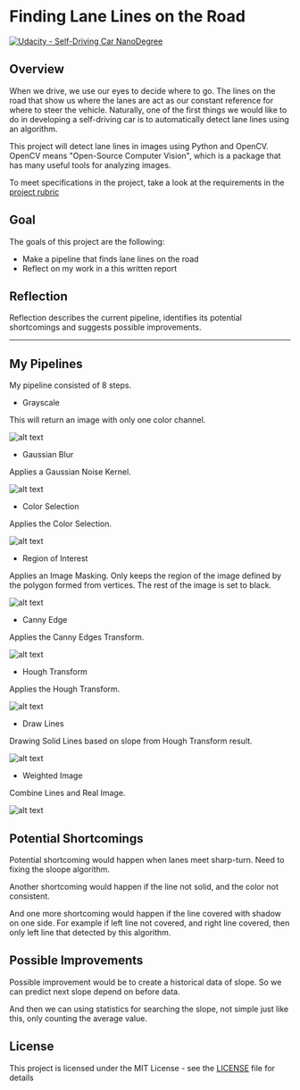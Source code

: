 # **Finding Lane Lines on the Road** 
[![Udacity - Self-Driving Car NanoDegree](https://s3.amazonaws.com/udacity-sdc/github/shield-carnd.svg)](http://www.udacity.com/drive)

Overview
---

When we drive, we use our eyes to decide where to go.  The lines on the road that show us where the lanes are act as our constant reference for where to steer the vehicle.  Naturally, one of the first things we would like to do in developing a self-driving car is to automatically detect lane lines using an algorithm.

This project will detect lane lines in images using Python and OpenCV.  OpenCV means "Open-Source Computer Vision", which is a package that has many useful tools for analyzing images.

To meet specifications in the project, take a look at the requirements in the [project rubric](https://review.udacity.com/#!/rubrics/322/view)

Goal
---

The goals of this project are the following:
* Make a pipeline that finds lane lines on the road
* Reflect on my work in a this written report

Reflection
---

Reflection describes the current pipeline, identifies its potential shortcomings and suggests possible improvements.

[//]: # (Image References)

[pipe1]: ./pipelines/solidWhiteRight_1_grayscale.jpg "Grayscale"
[pipe2]: ./pipelines/solidWhiteRight_2_blurred.jpg "Gaussian Blur"
[pipe3]: ./pipelines/solidWhiteRight_3_col_sel.jpg "Color Selection"
[pipe4]: ./pipelines/solidWhiteRight_4_masked.jpg "Region of Interest"
[pipe5]: ./pipelines/solidWhiteRight_5_canny.jpg "Canny Edge"
[pipe6]: ./pipelines/solidWhiteRight_6_houghed.jpg "Hough Transform"
[pipe7]: ./pipelines/solidWhiteRight_7_lines.jpg "Draw Lines"
[pipe8]: ./pipelines/solidWhiteRight_8_final.jpg "Weighted Image"

--- 

## My Pipelines

My pipeline consisted of 8 steps.
* Grayscale

This will return an image with only one color channel.

![alt text][pipe1]

* Gaussian Blur

Applies a Gaussian Noise Kernel.

![alt text][pipe2]

* Color Selection

Applies the Color Selection.

![alt text][pipe3]

* Region of Interest

Applies an Image Masking. Only keeps the region of the image defined by the polygon formed from vertices. The rest of the image is set to black.

![alt text][pipe4]

* Canny Edge

Applies the Canny Edges Transform.

![alt text][pipe5]

* Hough Transform

Applies the Hough Transform.

![alt text][pipe6]

* Draw Lines

Drawing Solid Lines based on slope from Hough Transform result.

![alt text][pipe7]

* Weighted Image

Combine Lines and Real Image.

![alt text][pipe8]

## Potential Shortcomings

Potential shortcoming would happen when lanes meet sharp-turn. Need to fixing the sloope algorithm. 

Another shortcoming would happen if the line not solid, and the color not consistent.

And one more shortcoming would happen if the line covered with shadow on one side. For example if left line not covered, and right line covered, then only left line that detected by this algorithm. 


## Possible Improvements

Possible improvement would be to create a historical data of slope. So we can predict next slope depend on before data.

And then we can using statistics for searching the slope, not simple just like this, only counting the average value.

## License
This project is licensed under the MIT License - see the [LICENSE](LICENSE) file for details
